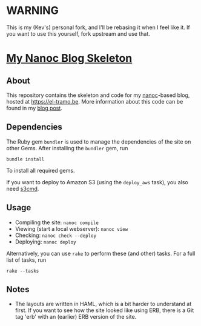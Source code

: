 # WARNING

This is my (Kev's) personal fork, and I'll be rebasing it when I feel like it. If you want to use this yourself, fork upstream and use that.

# [My Nanoc Blog Skeleton](https://el-tramo.be/blog-skeleton)

## About

This repository contains the skeleton and code for my [nanoc](http://nanoc.ws)-based blog,
hosted at <https://el-tramo.be>.
More information about this code can be found in my [blog post](https://el-tramo.be/blog/wordpress-to-nanoc).


## Dependencies

The Ruby gem `bundler` is used to manage the dependencies of the
site on other Gems. After installing the `bundler` gem, run

    bundle install

To install all required gems.

If you want to deploy to Amazon S3 (using the `deploy_aws` task), you also
need [s3cmd](http://s3tools.org/s3cmd).

## Usage

- Compiling the site: `nanoc compile`
- Viewing (start a local webserver): `nanoc view`
- Checking: `nanoc check --deploy`
- Deploying: `nanoc deploy`

Alternatively, you can use `rake` to perform these (and other)
tasks. For a full list of tasks, run

    rake --tasks


## Notes

- The layouts are written in HAML, which is a bit harder to understand at first. If you
  want to see how the site looked like using ERB, there is a Git tag 'erb' with an (earlier)
  ERB version of the site.

